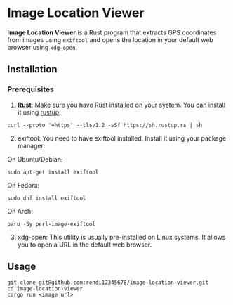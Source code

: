 # Image Location Viewer

**Image Location Viewer** is a Rust program that extracts GPS coordinates from images using `exiftool` and opens the location in your default web browser using `xdg-open`.

## Installation

### Prerequisites

1. **Rust**: Make sure you have Rust installed on your system. You can install it using [rustup](https://rustup.rs/).

```
curl --proto '=https' --tlsv1.2 -sSf https://sh.rustup.rs | sh
```

2. exiftool: You need to have exiftool installed. Install it using your package manager:

On Ubuntu/Debian:

```
sudo apt-get install exiftool
```

On Fedora:

```
sudo dnf install exiftool
```

On Arch:

```
paru -Sy perl-image-exiftool
```

3. xdg-open: This utility is usually pre-installed on Linux systems. It allows you to open a URL in the default web browser.

## Usage

```
git clone git@github.com:rendi12345678/image-location-viewer.git
cd image-location-viewer
cargo run <image url>
```
